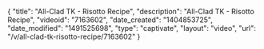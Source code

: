{
    "title": "All-Clad TK - Risotto Recipe",
    "description": "All-Clad TK - Risotto Recipe",
    "videoid": "7163602",
    "date_created": "1404853725",
    "date_modified": "1491525698",
    "type": "captivate",
    "layout": "video",
    "url": "\/v\/all-clad-tk-risotto-recipe\/7163602"
}